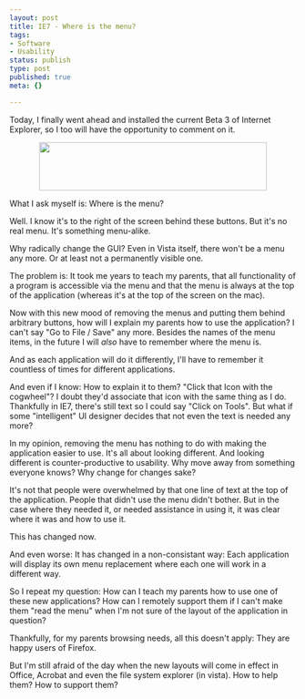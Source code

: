 ```yaml
---
layout: post
title: IE7 - Where is the menu?
tags:
- Software
- Usability
status: publish
type: post
published: true
meta: {}

---
```

<p>Today, I finally went ahead and installed the current Beta 3 of Internet Explorer, so I too will have the opportunity to comment on it.</p>
<center>
<a class='serendipity_image_link' href='/uploads/ie7.png'><img width='400' height='85' border='0' hspace='5' src='/uploads/ie7-smaller.png' alt='' /></a>
</center>
<p>What I ask myself is: Where is the menu?</p>
<p>Well. I know it's to the right of the screen behind these buttons. But it's no real menu. It's something menu-alike.</p>
<p>Why radically change the GUI? Even in Vista itself, there won't be a menu any more. Or at least not a permanently visible one.</p>
<p>The problem is: It took me years to teach my parents, that all functionality of a program is accessible via the menu and that the menu is always at the top of the application (whereas it's at the top of the screen on the mac).</p>
<p>Now with this new mood of removing the menus and putting them behind arbitrary buttons, how will I explain my parents how to use the application? I can't say "Go to File / Save" any more. Besides the names of the menu items, in the future I will <em>also</em> have to remember where the menu is.</p>
<p>And as each application will do it differently, I'll have to remember it countless of times for different applications.</p>
<p>And even if I know: How to explain it to them? "Click that Icon with the cogwheel"? I doubt they'd associate that icon with the same thing as I do. Thankfully in IE7, there's still text so I could say "Click on Tools". But what if some "intelligent" UI designer decides that not even the text is needed any more?</p>
<p>In my opinion, removing the menu has nothing to do with making the application easier to use. It's all about looking different. And looking different is counter-productive to usability. Why move away from something everyone knows? Why change for changes sake?</p>
<p>It's not that people were overwhelmed by that one line of text at the top of the application. People that didn't use the menu didn't bother. But in the case where they needed it, or needed assistance in using it, it was clear where it was and how to use it.</p>
<p>This has changed now.</p>
<p>And even worse: It has changed in a non-consistant way: Each application will display its own menu replacement where each one will work in a different way.</p>
<p>So I repeat my question: How can I teach my parents how to use one of these new applications? How can I remotely support them if I can't make them "read the menu" when I'm not sure of the layout of the application in question?</p>
<p>Thankfully, for my parents browsing needs, all this doesn't apply: They are happy users of Firefox.</p>
<p>But I'm still afraid of the day when the new layouts will come in effect in Office, Acrobat and even the file system explorer (in vista). How to help them? How to support them?</p>

